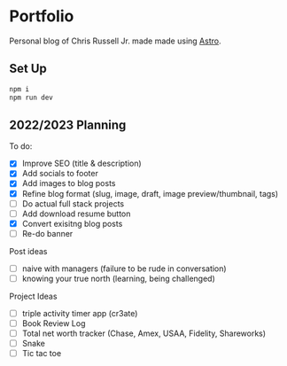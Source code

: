 # Portfolio 
Personal blog of Chris Russell Jr. made made using [Astro](https://astro.build).

## Set Up
```sh 
npm i
npm run dev 
```

## 2022/2023 Planning

To do:
- [X] Improve SEO (title & description)
- [X] Add socials to footer
- [X] Add images to blog posts
- [X] Refine blog format (slug, image, draft, image preview/thumbnail, tags)
- [ ] Do actual full stack projects
- [ ] Add download resume button
- [X] Convert exisitng blog posts
- [ ] Re-do banner

Post ideas
- [ ] naive with managers (failure to be rude in conversation)
- [ ] knowing your true north (learning, being challenged)

Project Ideas
- [ ] triple activity timer app (cr3ate)
- [ ] Book Review Log
- [ ] Total net worth tracker (Chase, Amex, USAA, Fidelity, Shareworks)
- [ ] Snake
- [ ] Tic tac toe